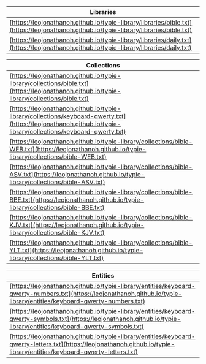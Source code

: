 | Libraries | 
|---|
| [https://leojonathanoh.github.io/typie-library/libraries/bible.txt](https://leojonathanoh.github.io/typie-library/libraries/bible.txt) |
| [https://leojonathanoh.github.io/typie-library/libraries/daily.txt](https://leojonathanoh.github.io/typie-library/libraries/daily.txt) |

| Collections | 
|---|
| [https://leojonathanoh.github.io/typie-library/collections/bible.txt](https://leojonathanoh.github.io/typie-library/collections/bible.txt) |
| [https://leojonathanoh.github.io/typie-library/collections/keyboard-qwerty.txt](https://leojonathanoh.github.io/typie-library/collections/keyboard-qwerty.txt) |
| [https://leojonathanoh.github.io/typie-library/collections/bible-WEB.txt](https://leojonathanoh.github.io/typie-library/collections/bible-WEB.txt) |
| [https://leojonathanoh.github.io/typie-library/collections/bible-ASV.txt](https://leojonathanoh.github.io/typie-library/collections/bible-ASV.txt) |
| [https://leojonathanoh.github.io/typie-library/collections/bible-BBE.txt](https://leojonathanoh.github.io/typie-library/collections/bible-BBE.txt) |
| [https://leojonathanoh.github.io/typie-library/collections/bible-KJV.txt](https://leojonathanoh.github.io/typie-library/collections/bible-KJV.txt) |
| [https://leojonathanoh.github.io/typie-library/collections/bible-YLT.txt](https://leojonathanoh.github.io/typie-library/collections/bible-YLT.txt) |

| Entities | 
|---|
| [https://leojonathanoh.github.io/typie-library/entities/keyboard-qwerty-numbers.txt](https://leojonathanoh.github.io/typie-library/entities/keyboard-qwerty-numbers.txt) |
| [https://leojonathanoh.github.io/typie-library/entities/keyboard-qwerty-symbols.txt](https://leojonathanoh.github.io/typie-library/entities/keyboard-qwerty-symbols.txt) |
| [https://leojonathanoh.github.io/typie-library/entities/keyboard-qwerty-letters.txt](https://leojonathanoh.github.io/typie-library/entities/keyboard-qwerty-letters.txt) |

